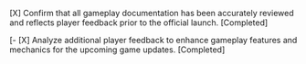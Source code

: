 [X] Confirm that all gameplay documentation has been accurately reviewed and reflects player feedback prior to the official launch. [Completed]

[- [X] Analyze additional player feedback to enhance gameplay features and mechanics for the upcoming game updates. [Completed]